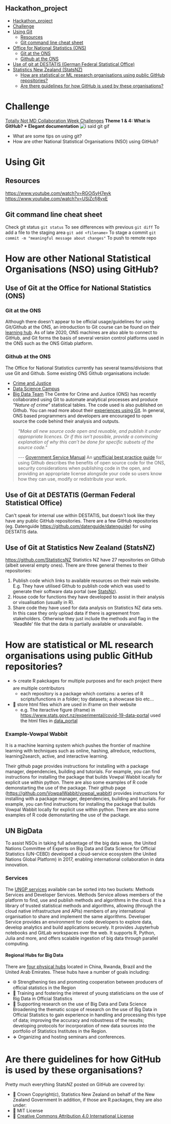 ## Hackathon_project
<!-- toc -->
- [Hackathon_project](#hackathon_project)
- [Challenge](#challenge)
- [Using Git](#using-git)
  - [Resources](#resources)
  - [Git command line cheat sheet](#git-command-line-cheat-sheet)
- [Office for National Statistics (ONS)](#office-for-national-statistics-ons)
  - [Git at the ONS](#git-at-the-ons)
  - [Github at the ONS](#github-at-the-ons)
- [Use of git at DESTATIS (German Federal Statistical Office)](#use-of-git-at-destatis-german-federal-statistical-office)
- [Statistics New Zealand (StatsNZ)](#statistics-new-zealand-statsnz)
  - [How are statistical or ML research organisations using public GitHub repositories?](#how-are-statistical-or-ml-research-organisations-using-public-github-repositories)
  - [Are there guidelines for how GitHub is used by these organisations?](#are-there-guidelines-for-how-github-is-used-by-these-organisations)
<!-- tocstop -->
# Challenge
[Totally Not MD Collaboration Week Challenges](https://github.com/TNMDCollaborationWeek/Challenges)
**Theme 1 & 4: What is GitHub? + Elegant documentation**
![i said git gif](images/i-said-git.gif)
* What are some tips on using git?
* How are other National Statistical Organisations (NSO) using GitHub?
# Using Git
## Resources
<https://www.youtube.com/watch?v=RGOj5yH7evk>
<https://www.youtube.com/watch?v=USjZcfj8yxE>
## Git command line cheat sheet
Check git status
`git status`
To see differences with previous
`git diff`
To add a file to the staging area
`git add <filename>`
To stage a commit
`git commit -m "meaningful message about changes"`
To push to remote repo
# How are other National Statistical Organisations (NSO) using GitHub?
## Use of Git at the Office for National Statistics (ONS)
### Git at the ONS
Although there doesn't appear to be official usage/guidelines for using Git/Github at the ONS, an introduction to Git course can be found on their [learning hub](https://learninghub.ons.gov.uk/course/view.php?id=532). As of late 2020, ONS machines are also able to connect to GitHub, and Git forms the basis of several version control platforms used in the ONS such as the ONS Gitlab platform. 
### Github at the ONS
The Office for National Statistics currently has several teams/divisions that use Git and Github. Some existing ONS Github organisations include:
* [Crime and Justice](https://github.com/ONS-centre-for-crime-and-justice)
* [Data Science Campus](https://github.com/datasciencecampus)
* [Big Data Team](https://github.com/ONSBigData)
The Centre for Crime and Justice (ONS) has recently collaborated using Git to automate analytical processes and produce *"Nature of crime"* statistical tables. The code used is also published on Github. You can read more about their [experiences using Git](https://gss.civilservice.gov.uk/blog/the-nature-of-rap/).
In general, ONS based programmers and developers are encouraged to open source the code behind their analysis and outputs.
>*"Make all new source code open and reusable, and publish it under appropriate licences. Or if this isn’t possible, provide a convincing explanation of why this can’t be done for specific subsets of the source code."*
>
> --- [Government Service Manual](https://www.gov.uk/service-manual/service-standard/point-12-make-new-source-code-open)
An [unofficial best practice guide](https://github.com/best-practice-and-impact/ons-github-post) for using Github describes the benefits of open source code for the ONS, security considerations when publishing code in the open, and providing an appropriate license alongside your code so users know how they can use, modify or redistribute your work.
## Use of Git at DESTATIS (German Federal Statistical Office)
Can't speak for internal use within DESTATIS, but doesn't look like they have any public GitHub repositories. There are a few GitHub repositories (eg. Datenguide https://github.com/datenguide/datenguide) for using DESTATIS data. 
## Use of Git at Statistics New Zealand (StatsNZ)
https://github.com/StatisticsNZ
Statistics NZ have 27 repositories on Github (albeit several empty ones). There are three general themes to their repositories:
1.  Publish code which links to available resources on their main website. E.g. They have utilised Github to publish code which was used to generate their software data portal (see [StatsNz](https://www.stats.govt.nz/experimental/covid-19-data-portal)).
2.  House code for functions they have developed to assist in their analysis or visualisation (usually in R).
3.  Share code they have used for data analysis on Statistics NZ data sets. In this case they only upload data if there is agreement from stakeholders. Otherwise they just include the methods and flag in the 'ReadMe' file that the data is partially available or unavailable.
# How are statistical or ML research organisations using public GitHub repositories?
* :coffee: create R pakckages for multiple purposes and for each project there are multiple contributors
    - each repository is a package which contains: a series of R scripts/functions in a folder; toy datasets; a showcase bio etc...
* :tea: store html files which are used in iframe on their website
    - e.g. The iteractive figure (iframe) in https://www.stats.govt.nz/experimental/covid-19-data-portal used the html files in [data_portal](https://github.com/StatisticsNZ/data_portal)
    
### Example-Vowpal Wabbit
It is a machine learning system which pushes the frontier of machine learning with techniques such as online, hashing, allreduce, reductions, learning2search, active, and interactive learning.

Their github page provides instructions for installing with a package manager, dependencies, building and tutorials. For example, you can find instructions for installing the package that builds Vowpal Wabbit locally for explicit use within python. There are also some examples of R code demonstarting the use of the package.
Their github page (https://github.com/VowpalWabbit/vowpal_wabbit) provides instructions for installing with a package manager, dependencies, building and tutorials. For example, you can find instructions for installing the package that builds Vowpal Wabbit locally for explicit use within python. There are also some examples of R code demonstarting the use of the package.

## UN BigData
To assist NSOs in taking full advantage of the big data wave, the United Nations Committee of Experts on Big Data and Data Science for Official Statistics (UN-CEBD) developed a cloud-service ecosystem (the United Nations Global Platform) in 2017, enabling international collaboration in data innovation. 
### Services
The [UNGP services](https://code.officialstatistics.org/unglobalplatform?sort=name_desc) available can be sorted into two buckets: Methods Services and Developer Services. 
Methods Service allows members of the platform to find, use and publish methods and algorithms in the cloud. It is a library of trusted statistical methods and algorithms, allowing (through the cloud native infrastructure and APIs) members of any international organisation to share and implement the same algorithms. 
Developer Service provides an environment for code developers to explore data, develop analytics and build applications securely. It provides Jupyterhub notebooks and GitLab workspaces over the web. It supports R, Python, Julia and more, and offers scalable ingestion of big data through parallel computing.
#### Regional Hubs for Big Data
There are [four physical hubs](https://unstats.un.org/bigdata/regional-hubs.cshtml) located in China, Rwanda, Brazil and the United Arab Emirates. These hubs have a number of goals including:
* :globe_with_meridians: Strengthening ties and promoting cooperation between producers of official statistics in the Region
* :raising_hand: Training and fostering the interest of young statisticians on the use of Big Data in Official Statistics
* :book: Supporting research on the use of Big Data and Data Science
Broadening the thematic scope of research on the use of Big Data in Official Statistics to gain experience in handling and processing this type of data; improving the accuracy and robustness of the results; developing protocols for incorporation of new data sources into the portfolio of Statistics Institutes in the Region.
* :airplane: Organizing and hosting seminars and conferences.
    
    
# Are there guidelines for how GitHub is used by these organisations?
Pretty much everything StatsNZ posted on GitHub are covered by:
* :crown: Crown Copyright(c), Statistics New Zealand on behalf of the New Zealand Government
In addition, if those are R.packages, they are also under:
* :school: MIT License
* :rocket: [Creative Commons Attribution 4.0 International License](http://creativecommons.org/licenses/by/4.0/)

